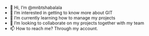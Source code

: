 - 👋 Hi, I’m @mnbtshabalala
- 👀 I’m interested in getting to know more about GIT
- 🌱 I’m currently learning how to manage my projects
- 💞️ I’m looking to collaborate on my projects together with my team
- 📫 How to reach me? Through my account.

<!---
mnbtshabalala/mnbtshabalala is a ✨ special ✨ repository because its `README.md` (this file) appears on your GitHub profile.
You can click the Preview link to take a look at your changes.
--->
